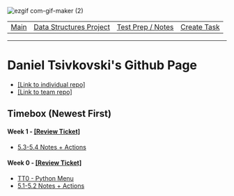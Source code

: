 ![ezgif com-gif-maker (2)](https://user-images.githubusercontent.com/89223402/157379234-9fe32df4-8000-4f0b-88aa-4c279c25001e.gif)

<table>
    <tr>
        <td><a href="https://dtsivkovski.github.io/dtsivkovski-cspt3/">Main</a></td>
        <td><a href="https://dtsivkovski.github.io/dtsivkovski-cspt3/dsProject">Data Structures Project</a></td>
        <td><a href="https://dtsivkovski.github.io/dtsivkovski-cspt3/testPrep">Test Prep / Notes</a></td>
        <td><a href="https://dtsivkovski.github.io/dtsivkovski-cspt3/createtask">Create Task</a></td>
    </tr>
</table>
<hr>

# Daniel Tsivkovski's Github Page

- [[Link to individual repo]](https://github.com/dtsivkovski/dtsivkovski-cspt3)
- [[Link to team repo]](https://github.com/LindaLiu1202/just_here_to_code/)

## Timebox (Newest First)

#### Week 1 - [[Review Ticket]](https://github.com/dtsivkovski/dtsivkovski-cspt3/issues/2)
- [5.3-5.4 Notes + Actions](https://dtsivkovski.github.io/dtsivkovski-cspt3/notes/5.3-5.4)

#### Week 0 - [[Review Ticket]](https://github.com/dtsivkovski/dtsivkovski-cspt3/issues/1)
- [TT0 - Python Menu](https://replit.com/@DanielTsivkovsk/dtsivkovski-cspt3#.replit) 
- [5.1-5.2 Notes + Actions](https://dtsivkovski.github.io/dtsivkovski-cspt3/notes/5.1-5.2)
   
